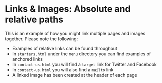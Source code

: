 Links & Images: Absolute and relative paths
===========================================

This is an example of how you might link multiple pages and images
together. Please note the following:

* Examples of relative links can be found throughout
* In `starters.html` under the `menu` directory you can find examples
  of anchored links
* In `contact-us.html` you will find a `target` link for Twitter and
  Facebook
* In `contact-us.html` you will also find a `mailto` link
* A linked image has been created at the header of each page

